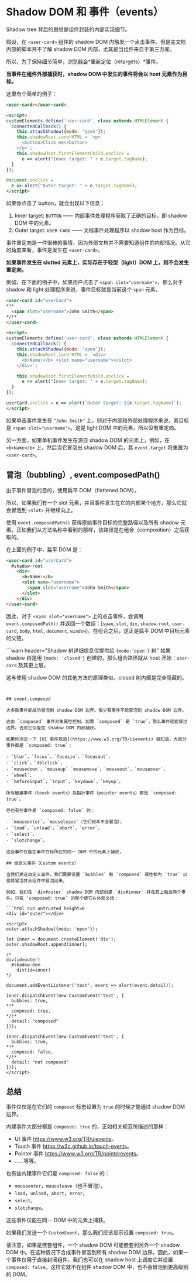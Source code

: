 # Shadow DOM 和 事件（events）

Shadow tree 背后的思想是组件封装的内部实现细节。

假设，在 `<user-card>` 组件的 shadow DOM 内触发一个点击事件。但是主文档内部的脚本并不了解 shadow DOM 内部，尤其是当组件来自于第三方库。

所以，为了保持细节简单，浏览器会*重新定位（retargets）*事件。

**当事件在组件外部捕获时，shadow DOM 中发生的事件将会以 host 元素作为目标。**

这里有个简单的例子：

```html run autorun="no-epub" untrusted height=60
<user-card></user-card>

<script>
customElements.define('user-card', class extends HTMLElement {
  connectedCallback() {
    this.attachShadow({mode: 'open'});
    this.shadowRoot.innerHTML = `<p>
      <button>Click me</button>
    </p>`;
    this.shadowRoot.firstElementChild.onclick =
      e => alert("Inner target: " + e.target.tagName);
  }
});

document.onclick =
  e => alert("Outer target: " + e.target.tagName);
</script>
```

如果你点击了 button，就会出现以下信息：

1. Inner target: `BUTTON` —— 内部事件处理程序获取了正确的目标，即 shadow DOM 中的元素。
2. Outer target: `USER-CARD` —— 文档事件处理程序以 shadow host 作为目标。

事件重定向是一件很棒的事情，因为外部文档并不需要知道组件的内部情况。从它的角度来看，事件是发生在 `<user-card>`。

**如果事件发生在 slotted 元素上，实际存在于轻型（light）DOM 上，则不会发生重定向。**

例如，在下面的例子中，如果用户点击了 `<span slot="username">`，那么对于 shadow 和 light 处理程序来说，事件目标就是当前这个 `span` 元素。

```html run autorun="no-epub" untrusted height=60
<user-card id="userCard">
*!*
  <span slot="username">John Smith</span>
*/!*
</user-card>

<script>
customElements.define('user-card', class extends HTMLElement {
  connectedCallback() {
    this.attachShadow({mode: 'open'});
    this.shadowRoot.innerHTML = `<div>
      <b>Name:</b> <slot name="username"></slot>
    </div>`;

    this.shadowRoot.firstElementChild.onclick =
      e => alert("Inner target: " + e.target.tagName);
  }
});

userCard.onclick = e => alert(`Outer target: ${e.target.tagName}`);
</script>
```

如果单击事件发生在 `"John Smith"` 上，则对于内部和外部处理程序来说，其目标是 `<span slot="username">`。这是 light DOM 中的元素，所以没有重定向。

另一方面，如果单机事件发生在源自 shadow DOM 的元素上，例如，在 `<b>Name</b>` 上，然后当它冒泡出 shadow DOM 后，其 `event.target` 将重置为 `<user-card>`。

## 冒泡（bubbling）, event.composedPath()

出于事件冒泡的目的，使用扁平 DOM（flattened DOM）。

所以，如果我们有一个 slot 元素，并且事件发生在它的内部某个地方，那么它就会冒泡到 `<slot>` 并继续向上。

使用 `event.composedPath()` 获得原始事件目标的完整路径以及所有 shadow 元素。正如我们从方法名称中看到的那样，该路径是在组合（composition）之后获取的。

在上面的例子中，扁平 DOM 是：

```html
<user-card id="userCard">
  #shadow-root
    <div>
      <b>Name:</b>
      <slot name="username">
        <span slot="username">John Smith</span>
      </slot>
    </div>
</user-card>
```


因此，对于 `<span slot="username">` 上的点击事件，会调用 `event.composedPath()` 并返回一个数组：[`span`, `slot`, `div`, `shadow-root`, `user-card`, `body`, `html`, `document`, `window`]。在组合之后，这正是扁平 DOM 中目标元素的父链。

```warn header="Shadow 树详细信息仅提供给 `{mode:'open'}` 树"
如果 shadow 树是用 `{mode: 'closed'}` 创建的，那么组合路径就从 host 开始：`user-card` 及其更上层。

这与使用 shadow DOM 的其他方法的原理类似。closed 树内部是完全隐藏的。
```


## event.composed

大多数事件能成功冒泡到 shadow DOM 边界。很少有事件不能冒泡到 shadow DOM 边界。

这由 `composed` 事件对象属性控制。如果 `composed` 是 `true`，那么事件就能穿过边界。否则它仅能在 shadow DOM 内部捕获。

如果你浏览一下 [UI 事件规范](https://www.w3.org/TR/uievents) 就知道，大部分事件都是 `composed: true`：

- `blur`，`focus`，`focusin`，`focusout`，
- `click`，`dblclick`，
- `mousedown`，`mouseup` `mousemove`，`mouseout`，`mouseover`，
- `wheel`，
- `beforeinput`，`input`，`keydown`，`keyup`。

所有触摸事件（touch events）及指针事件（pointer events）都是 `composed: true`。

但也有些事件是 `composed: false` 的：

- `mouseenter`，`mouseleave`（它们根本不会冒泡），
- `load`，`unload`，`abort`，`error`，
- `select`，
- `slotchange`。

这些事件仅能在事件目标所在的同一 DOM 中的元素上捕获，

## 自定义事件（Custom events）

当我们发送自定义事件，我们需要设置 `bubbles` 和 `composed` 属性都为 `true` 以使其冒泡并从组件中冒泡出来。

例如，我们在 `div#outer` shadow DOM 内部创建 `div#inner` 并在其上触发两个事件。只有 `composed: true` 的那个使它在外部文档：

```html run untrusted height=0
<div id="outer"></div>

<script>
outer.attachShadow({mode: 'open'});

let inner = document.createElement('div');
outer.shadowRoot.append(inner);

/*
div(id=outer)
  #shadow-dom
    div(id=inner)
*/

document.addEventListener('test', event => alert(event.detail));

inner.dispatchEvent(new CustomEvent('test', {
  bubbles: true,
*!*
  composed: true,
*/!*
  detail: "composed"
}));

inner.dispatchEvent(new CustomEvent('test', {
  bubbles: true,
*!*
  composed: false,
*/!*
  detail: "not composed"
}));
</script>
```

## 总结

事件仅仅是在它们的 `composed` 标志设置为 `true` 的时候才能通过 shadow DOM 边界。

内建事件大部分都是 `composed: true` 的，正如相关规范所描述的那样：

- UI 事件 <https://www.w3.org/TR/uievents>。
- Touch 事件 <https://w3c.github.io/touch-events>。
- Pointer 事件 <https://www.w3.org/TR/pointerevents>。
- ……等等。

也有些内建事件它们是 `composed: false` 的：

- `mouseenter`，`mouseleave`（也不冒泡），
- `load`，`unload`，`abort`，`error`，
- `select`，
- `slotchange`。

这些事件仅能在同一 DOM 中的元素上捕获。

如果我们发送一个 `CustomEvent`，那么我们应该显示设置 `composed: true`。

请注意，如果是嵌套组件，一个 shadow DOM 可能嵌套到另外一个 shadow DOM 中。在这种情况下合成事件冒泡到所有 shadow DOM 边界。因此，如果一个事件仅用于直接封闭组件，我们也可以在 shadow host 上调度它并设置 `composed: false`。这样它就不在组件 shadow DOM 中，也不会冒泡到更高级别的 DOM。
